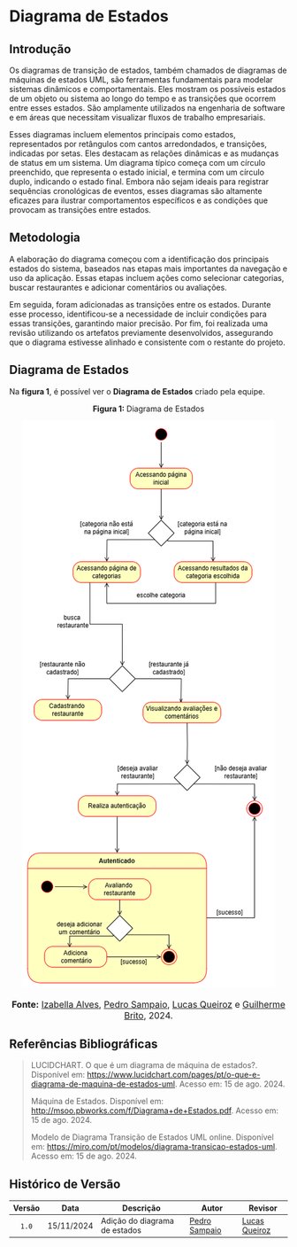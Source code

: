 # Diagrama de Estados

## Introdução

Os diagramas de transição de estados, também chamados de diagramas de máquinas de estados UML, são ferramentas fundamentais para modelar sistemas dinâmicos e comportamentais. Eles mostram os possíveis estados de um objeto ou sistema ao longo do tempo e as transições que ocorrem entre esses estados. São amplamente utilizados na engenharia de software e em áreas que necessitam visualizar fluxos de trabalho empresariais.

Esses diagramas incluem elementos principais como estados, representados por retângulos com cantos arredondados, e transições, indicadas por setas. Eles destacam as relações dinâmicas e as mudanças de status em um sistema. Um diagrama típico começa com um círculo preenchido, que representa o estado inicial, e termina com um círculo duplo, indicando o estado final. Embora não sejam ideais para registrar sequências cronológicas de eventos, esses diagramas são altamente eficazes para ilustrar comportamentos específicos e as condições que provocam as transições entre estados.


## Metodologia

A elaboração do diagrama começou com a identificação dos principais estados do sistema, baseados nas etapas mais importantes da navegação e uso da aplicação. Essas etapas incluem ações como selecionar categorias, buscar restaurantes e adicionar comentários ou avaliações.

Em seguida, foram adicionadas as transições entre os estados. Durante esse processo, identificou-se a necessidade de incluir condições para essas transições, garantindo maior precisão. Por fim, foi realizada uma revisão utilizando os artefatos previamente desenvolvidos, assegurando que o diagrama estivesse alinhado e consistente com o restante do projeto.

## Diagrama de Estados
Na **figura 1**, é possível ver o **Diagrama de Estados** criado pela equipe.

<center>
<p style="text-align: center"><b>Figura 1:</b> Diagrama de Estados</p>
<div align="center">
  <img src="https://raw.githubusercontent.com/UnBArqDsw2024-2/2024.2_G10_Recomendacao_Entrega_02/refs/heads/main/docs/imagens/diagrama-de-estados.png" alt="Diagrama de Estados" >
</div>
<font size="3"><p style="text-align: center"><b>Fonte:</b> <a href="https://github.com/izabellaalves">Izabella Alves</a>, <a href="https://github.com/PedroSampaioDias">Pedro Sampaio</a>, <a href="https://github.com/lucasqueiroz23">Lucas Queiroz</a> e <a href="https://github.com/GuilhermeB12">Guilherme Brito</a>, 2024.</p></font>
</center>

## Referências Bibliográficas

> LUCIDCHART. O que é um diagrama de máquina de estados?. Disponível em: https://www.lucidchart.com/pages/pt/o-que-e-diagrama-de-maquina-de-estados-uml. Acesso em: 15 de ago. 2024.
>
> Máquina de Estados. Disponível em: http://msoo.pbworks.com/f/Diagrama+de+Estados.pdf. Acesso em: 15 de ago. 2024.
>
> Modelo de Diagrama Transição de Estados UML online. Disponível em: https://miro.com/pt/modelos/diagrama-transicao-estados-uml. Acesso em: 15 de ago. 2024.


## Histórico de Versão

| Versão | Data | Descrição | Autor | Revisor |
| :----: | ---- | --------- | ----- | ------- |
| `1.0`  |15/11/2024| Adição do diagrama de estados | [Pedro Sampaio](https://github.com/PedroSampaioDias) | [Lucas Queiroz](https://github.com/lucasqueiroz23) |
